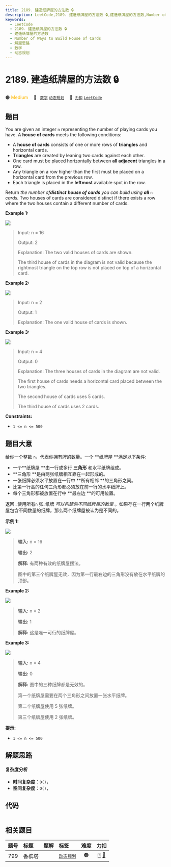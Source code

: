 ```yaml
---
title: 2189. 建造纸牌屋的方法数 🔒
description: LeetCode,2189. 建造纸牌屋的方法数 🔒,建造纸牌屋的方法数,Number of Ways to Build House of Cards,解题思路,数学,动态规划
keywords:
  - LeetCode
  - 2189. 建造纸牌屋的方法数 🔒
  - 建造纸牌屋的方法数
  - Number of Ways to Build House of Cards
  - 解题思路
  - 数学
  - 动态规划
---
```


# 2189. 建造纸牌屋的方法数 🔒

🟠 <font color=#ffb800>Medium</font>&emsp; 🔖&ensp; [`数学`](/tag/math.md) [`动态规划`](/tag/dynamic-programming.md)&emsp; 🔗&ensp;[`力扣`](https://leetcode.cn/problems/number-of-ways-to-build-house-of-cards) [`LeetCode`](https://leetcode.com/problems/number-of-ways-to-build-house-of-cards)

## 题目

You are given an integer `n` representing the number of playing cards you
have. A **house of cards** meets the following conditions:

  * A **house of cards** consists of one or more rows of **triangles** and horizontal cards.
  * **Triangles** are created by leaning two cards against each other.
  * One card must be placed horizontally between **all adjacent** triangles in a row.
  * Any triangle on a row higher than the first must be placed on a horizontal card from the previous row.
  * Each triangle is placed in the **leftmost** available spot in the row.

Return _the number of**distinct** **house of cards** you can build using
**all**_ `n` _cards._ Two houses of cards are considered distinct if there
exists a row where the two houses contain a different number of cards.



**Example 1:**

![](https://fastly.jsdelivr.net/gh/doocs/leetcode@main/solution/2100-2199/2189.Number%20of%20Ways%20to%20Build%20House%20of%20Cards/images/image-20220227213243-1.png)

> Input: n = 16
> 
> Output: 2
> 
> Explanation: The two valid houses of cards are shown.
> 
> The third house of cards in the diagram is not valid because the rightmost triangle on the top row is not placed on top of a horizontal card.

**Example 2:**

![](https://fastly.jsdelivr.net/gh/doocs/leetcode@main/solution/2100-2199/2189.Number%20of%20Ways%20to%20Build%20House%20of%20Cards/images/image-20220227213306-2.png)

> Input: n = 2
> 
> Output: 1
> 
> Explanation: The one valid house of cards is shown.

**Example 3:**

![](https://fastly.jsdelivr.net/gh/doocs/leetcode@main/solution/2100-2199/2189.Number%20of%20Ways%20to%20Build%20House%20of%20Cards/images/image-20220227213331-3.png)

> Input: n = 4
> 
> Output: 0
> 
> Explanation: The three houses of cards in the diagram are not valid.
> 
> The first house of cards needs a horizontal card placed between the two triangles.
> 
> The second house of cards uses 5 cards.
> 
> The third house of cards uses 2 cards.

**Constraints:**

  * `1 <= n <= 500`


## 题目大意

给你一个整数 `n`，代表你拥有牌的数量。一个 **纸牌屋  **满足以下条件:

  * 一个**纸牌屋  **由一行或多行 **三角形** 和水平纸牌组成。
  * **三角形  **是由两张纸牌相互靠在一起形成的。
  * 一张纸牌必须水平放置在一行中 **所有相邻  **的三角形之间。
  * 比第一行高的任何三角形都必须放在前一行的水平纸牌上。
  * 每个三角形都被放置在行中 **最左边  **的可用位置。

返回 _使用所有`n` 张_纸牌 _可以构建的不同纸牌屋的数量_ 。如果存在一行两个纸牌屋包含不同数量的纸牌，那么两个纸牌屋被认为是不同的。



**示例 1:**

![](https://fastly.jsdelivr.net/gh/doocs/leetcode@main/solution/2100-2199/2189.Number%20of%20Ways%20to%20Build%20House%20of%20Cards/images/image-20220227213243-1.png)

> 
> 
> 
> 
> 
> **输入:** n = 16
> 
> **输出:** 2
> 
> **解释:** 有两种有效的纸牌屋摆法。
> 
> 图中的第三个纸牌屋无效，因为第一行最右边的三角形没有放在水平纸牌的顶部。

**Example 2:**

![](https://fastly.jsdelivr.net/gh/doocs/leetcode@main/solution/2100-2199/2189.Number%20of%20Ways%20to%20Build%20House%20of%20Cards/images/image-20220227213306-2.png)

> 
> 
> 
> 
> 
> **输入:** n = 2
> 
> **输出:** 1
> 
> **解释:** 这是唯一可行的纸牌屋。

**Example 3:**

![](https://fastly.jsdelivr.net/gh/doocs/leetcode@main/solution/2100-2199/2189.Number%20of%20Ways%20to%20Build%20House%20of%20Cards/images/image-20220227213331-3.png)

> 
> 
> 
> 
> 
> **输入:** n = 4
> 
> **输出:** 0
> 
> **解释:** 图中的三种纸牌都是无效的。
> 
> 第一个纸牌屋需要在两个三角形之间放置一张水平纸牌。
> 
> 第二个纸牌屋使用 5 张纸牌。
> 
> 第三个纸牌屋使用 2 张纸牌。



**提示:**

  * `1 <= n <= 500`


## 解题思路

#### 复杂度分析

- **时间复杂度**：`O()`，
- **空间复杂度**：`O()`，

## 代码

```javascript

```

## 相关题目

<!-- prettier-ignore -->
| 题号 | 标题 | 题解 | 标签 | 难度 | 力扣 |
| :------: | :------ | :------: | :------ | :------: | :------: |
| 799 | 香槟塔 |  |  [`动态规划`](/tag/dynamic-programming.md) | 🟠 | [🀄️](https://leetcode.cn/problems/champagne-tower) [🔗](https://leetcode.com/problems/champagne-tower) |